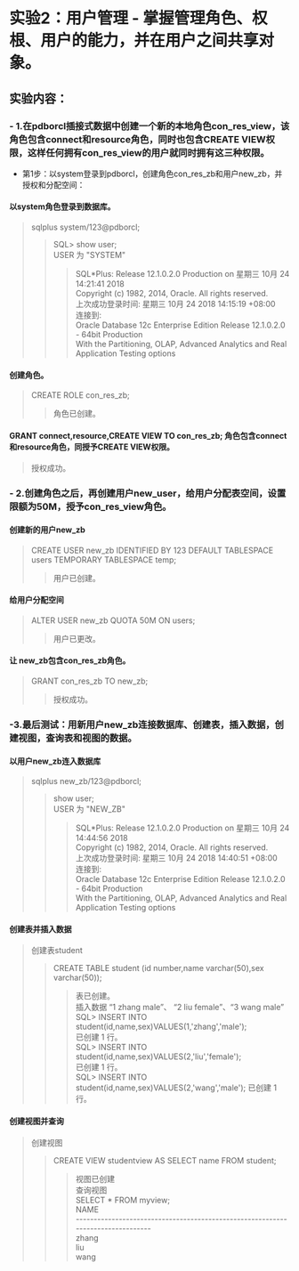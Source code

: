 # 实验2：用户管理 - 掌握管理角色、权根、用户的能力，并在用户之间共享对象。

## 实验内容：

### - 1.在pdborcl插接式数据中创建一个新的本地角色con_res_view，该角色包含connect和resource角色，同时也包含CREATE VIEW权限，这样任何拥有con_res_view的用户就同时拥有这三种权限。

- 第1步：以system登录到pdborcl，创建角色con_res_zb和用户new_zb，并授权和分配空间：
#### 以system角色登录到数据库。
>sqlplus system/123@pdborcl;   
>> SQL> show user;<br>
>>USER 为 "SYSTEM"<br>
>>>SQL*Plus: Release 12.1.0.2.0 Production on 星期三 10月 24 14:21:41 2018<br>
>>>Copyright (c) 1982, 2014, Oracle.  All rights reserved.<br>
>>>上次成功登录时间: 星期三 10月 24 2018 14:15:19 +08:00<br>
>>>连接到:<br>
>>>Oracle Database 12c Enterprise Edition Release 12.1.0.2.0 - 64bit Production<br>
>>>With the Partitioning, OLAP, Advanced Analytics and Real Application Testing options<br>



#### 创建角色。
>CREATE ROLE con_res_zb;
>>角色已创建。

#### GRANT connect,resource,CREATE VIEW TO con_res_zb;  角色包含connect和resource角色，同授予CREATE VIEW权限。
>授权成功。

### - 2.创建角色之后，再创建用户new_user，给用户分配表空间，设置限额为50M，授予con_res_view角色。

####    创建新的用户new_zb
>CREATE USER new_zb IDENTIFIED BY 123 DEFAULT TABLESPACE users TEMPORARY TABLESPACE temp;
>>用户已创建。

####   给用户分配空间
>ALTER USER new_zb QUOTA 50M ON users;
>>用户已更改。

#### 让 new_zb包含con_res_zb角色。
>GRANT con_res_zb TO new_zb;    
>>授权成功。

### -3.最后测试：用新用户new_zb连接数据库、创建表，插入数据，创建视图，查询表和视图的数据。

#### 以用户new_zb连入数据库
>sqlplus new_zb/123@pdborcl;
>>show user;<br>
>>USER 为 "NEW_ZB"
>>>SQL*Plus: Release 12.1.0.2.0 Production on 星期三 10月 24 14:44:56 2018<br>
>>>Copyright (c) 1982, 2014, Oracle.  All rights reserved.<br>
>>>上次成功登录时间: 星期三 10月 24 2018 14:40:51 +08:00<br>
>>>连接到:<br>
>>>Oracle Database 12c Enterprise Edition Release 12.1.0.2.0 - 64bit Production<br>
>>>With the Partitioning, OLAP, Advanced Analytics and Real Application Testing options<br>

#### 创建表并插入数据
>创建表student<br>
>>CREATE TABLE student (id number,name varchar(50),sex varchar(50));<br>
>>>表已创建。<br>
>插入数据 “1 zhang male”、 “2 liu female”、“3 wang male”<br>
>>SQL> INSERT INTO student(id,name,sex)VALUES(1,'zhang','male');<br>
>>>已创建 1 行。<br>
>>SQL> INSERT INTO student(id,name,sex)VALUES(2,'liu','female');<br>
>>>已创建 1 行。<br>
>>SQL> INSERT INTO student(id,name,sex)VALUES(2,'wang','male');
>>>已创建 1 行。<br>

#### 创建视图并查询
>创建视图<br>
>>  CREATE VIEW studentview AS SELECT name FROM student;<br>
>>> 视图已创建<br>
>查询视图<br>
>>SELECT * FROM myview;<br>
>>>NAME<br>
>>>--------------------------------------------------------------------------------<br>
>>>zhang<br>
>>>liu<br>
>>>wang<br>

